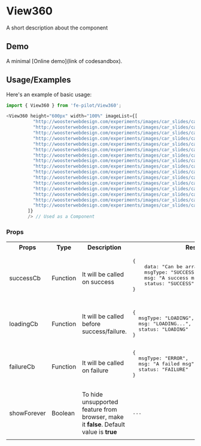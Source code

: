 # View360

A short description about the component


## Demo

A minimal [Online demo](link of codesandbox).


## Usage/Examples

Here's an example of basic usage:
```javascript
import { View360 } from 'fe-pilot/View360';

<View360 height="600px" width="100%" imageList={[
          "http://woosterwebdesign.com/experiments/images/car_slides/car_(1).jpg",
          "http://woosterwebdesign.com/experiments/images/car_slides/car_(2).jpg",
          "http://woosterwebdesign.com/experiments/images/car_slides/car_(3).jpg",
          "http://woosterwebdesign.com/experiments/images/car_slides/car_(4).jpg",
          "http://woosterwebdesign.com/experiments/images/car_slides/car_(5).jpg",
          "http://woosterwebdesign.com/experiments/images/car_slides/car_(6).jpg",
          "http://woosterwebdesign.com/experiments/images/car_slides/car_(7).jpg",
          "http://woosterwebdesign.com/experiments/images/car_slides/car_(8).jpg",
          "http://woosterwebdesign.com/experiments/images/car_slides/car_(9).jpg",
          "http://woosterwebdesign.com/experiments/images/car_slides/car_(10).jpg",
          "http://woosterwebdesign.com/experiments/images/car_slides/car_(11).jpg",
          "http://woosterwebdesign.com/experiments/images/car_slides/car_(12).jpg",
          "http://woosterwebdesign.com/experiments/images/car_slides/car_(13).jpg",
          "http://woosterwebdesign.com/experiments/images/car_slides/car_(14).jpg",
          "http://woosterwebdesign.com/experiments/images/car_slides/car_(15).jpg",
          "http://woosterwebdesign.com/experiments/images/car_slides/car_(16).jpg",
        ]}
        /> // Used as a Component

```

### Props

<table>
  <tr>
    <th>
      Props
    </th>
    <th>
      Type
    </th>
    <th>
      Description
    </th>
    <th>
      Response
    </th>
  </tr>
  <tr>
    <td>
        successCb
    </td>
    <td>Function</td>
    <td> It will be called on success</td>
    <td>
      <pre>
{
    data: "Can be array/object/string/number",
    msgType: "SUCCESSFUL",
    msg: "A success msg",
    status: "SUCCESS"
}
      </pre>
    </td>
  </tr>
  <tr>
    <td>
        loadingCb
    </td>
    <td>Function</td>
    <td>
      It will be called before success/failure.
    </td>
    <td>
      <pre>
{
  msgType: "LOADING",
  msg: "LOADING...",
  status: "LOADING"
}
</pre>
    </td>
  </tr>
  <tr>
    <td>
        failureCb
    </td>
    <td>Function</td>
    <td>
      It will be called on failure
    </td>
    <td>
       <pre>
{
  msgType: "ERROR",
  msg: "A failed msg",
  status: "FAILURE"
}
       </pre>
    </td>
  </tr>
   <tr>
    <td>
        showForever
    </td>
     <td>Boolean</td>
    <td>To hide unsupported feature from browser, make it <b>false</b>. Default value is <b>true</b></td>
    <td> <pre>---</pre> </td>
  </tr>
  <tr>
    <td></td>
    <td></td>
    <td></td>
    <td></td>
  </tr>
</table>

